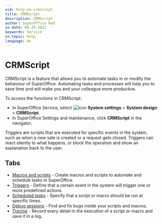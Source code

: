 ```yaml
---
uid: help-en-crmscript
title: CRMScript
description: CRMScript
author: SuperOffice RnD
so.date: 06.29.2022
keywords: Service
so.topic: help
language: de
---
```


# CRMScript

CRMScript is a feature that allows you to automate tasks in or modify the behaviour of SuperOffice. Automating tasks and processes will help you to save time and will make you and your colleague more productive.

To access the functions in CRMScript:

* In SuperOffice Service, select ![icon][img1] **System settings** > **System design** > **CRMScript**.
* In SuperOffice Settings and maintenance, click **CRMScript** in the navigator.

Triggers are scripts that are executed for specific events in the system, such as when a new sale is created or a request gets closed. Triggers can react silently to what happens, or block the operation and show an explanation back to the user.

## Tabs

* [Macros and scripts][1] - Create macros and scripts to automate and schedule tasks in SuperOffice.
* [Triggers][2] - Define that a certain event in the system will trigger one or more predefined actions.
* [Scheduled tasks][3] - Specify that a script or macro should be run at specific times.
* [Debug sessions][4] - Find and fix bugs inside your scripts and macros.
* [Tracing][5] - Record every detail in the execution of a script or macro and save it in a log.

<!-- Referenced links -->
[1]: macro-script.md
[2]: trigger.md
[3]: schedule-task.md
[4]: debug.md
[5]: tracing.md

<!-- Referenced images -->
[img1]: ../../media/icons/globalmenu-settings-small.png

